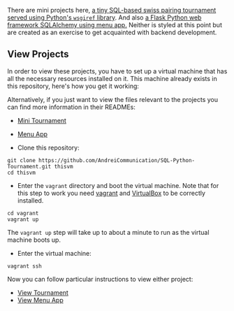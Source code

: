 There are mini projects here,
[a tiny SQL-based swiss pairing tournament served using Python's `wsgiref` library](#).
And also [a Flask Python web framework SQLAlchemy using menu app.](#)
Neither is styled at this point but are created as an exercise to get acquainted
with backend development.

## View Projects

In order to view these projects, you have to set up a virtual machine that has
all the necessary resources installed on it. This machine already exists in this
repository, here's how you get it working:

Alternatively, if you just want to view the files relevant to the projects you
can find more information in their READMEs:

* [Mini Tournament](https://github.com/AndreiCommunication/SQL-Python-Tournament/tree/master/vagrant/tournament)
* [Menu App](https://github.com/AndreiCommunication/SQL-Python-Tournament/tree/master/vagrant/catalog)

* Clone this repository:

```
git clone https://github.com/AndreiCommunication/SQL-Python-Tournament.git thisvm
cd thisvm
```

* Enter the `vagrant` directory and boot the virtual machine. Note that for this
step to work you need
[vagrant](https://www.vagrantup.com/) and
[VirtualBox](https://www.virtualbox.org/)
to be correctly installed.

```
cd vagrant
vagrant up
```

The `vagrant up` step will take up to about a minute to run as the virtual
machine boots up.

* Enter the virtual machine:

```
vagrant ssh
```

Now you can follow particular instructions to view either project:

* [View Tournament](https://github.com/AndreiCommunication/SQL-Python-Tournament/tree/master/vagrant/tournament#view)
* [View Menu App](https://github.com/AndreiCommunication/SQL-Python-Tournament/tree/master/vagrant/catalog#view)
